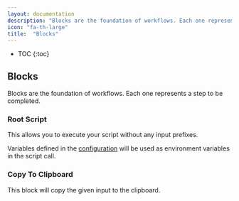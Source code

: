 ```yaml
---
layout: documentation
description: "Blocks are the foundation of workflows. Each one represents a step to be completed."
icon: "fa-th-large"
title:  "Blocks"
---
```


* TOC
{:toc}

## Blocks

Blocks are the foundation of workflows. Each one represents a step to be completed.

### Root Script

This allows you to execute your script without any input prefixes.

Variables defined in the [configuration](/documentation/configuration/) will be used as
environment variables in the script call.

### Copy To Clipboard

This block will copy the given input to the clipboard.
